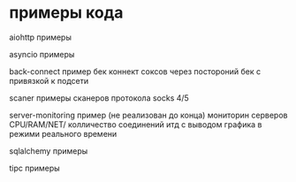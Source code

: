 # примеры кода

aiohttp примеры

asyncio примеры

back-connect пример бек коннект соксов через постороний бек с привязкой к подсети

scaner примеры сканеров протокола socks 4/5

server-monitoring пример (не реализован до конца) мониторин серверов CPU/RAM/NET/ колличество соединений итд 
с выводом графика в режими реального времени

sqlalchemy примеры

tipc примеры
